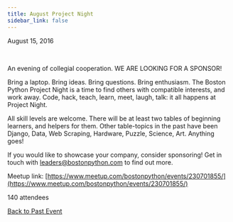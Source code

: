 ```yaml
---
title: August Project Night
sidebar_link: false
---
```


August 15, 2016


   

An evening of collegial cooperation. WE ARE LOOKING FOR A SPONSOR!

Bring a laptop. Bring ideas. Bring questions. Bring enthusiasm. The Boston Python Project Night is a time to find others with compatible interests, and work away. Code, hack, teach, learn, meet, laugh, talk: it all happens at Project Night.

All skill levels are welcome. There will be at least two tables of beginning learners, and helpers for them. Other table-topics in the past have been Django, Data, Web Scraping, Hardware, Puzzle, Science, Art. Anything goes!

If you would like to showcase your company, consider sponsoring! Get in touch with leaders@bostonpython.com to find out more.


Meetup link: [https://www.meetup.com/bostonpython/events/230701855/](https://www.meetup.com/bostonpython/events/230701855/)

140 attendees

[Back to Past Event](past-events.md)